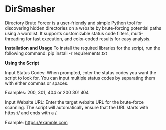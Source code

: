 # DirSmasher
 Directory Brute Forcer is a user-friendly and simple Python tool for discovering hidden directories on a website by brute-forcing potential paths using a wordlist. It supports customizable status code filters, multi-threading for fast execution, and color-coded results for easy analysis.

**Installation and Usage**
To install the required libraries for the script, run the following command:
pip install -r requirements.txt

**Using the Script**

Input Status Codes: When prompted, enter the status codes you want the script to look for. You can input multiple status codes by separating them with either commas or spaces.

Examples:
200, 301, 404
or
200 301 404

Input Website URL: Enter the target website URL for the brute-force scanning. The script will automatically ensure that the URL starts with https:// and ends with a /.

Example:
https://example.com
